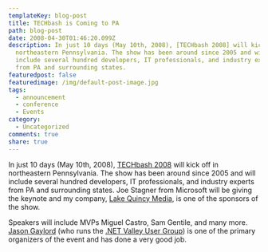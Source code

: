 ```yaml
---
templateKey: blog-post
title: TECHbash is Coming to PA
path: blog-post
date: 2008-04-30T01:46:20.099Z
description: In just 10 days (May 10th, 2008), [TECHbash 2008] will kick off in
  northeastern Pennsylvania. The show has been around since 2005 and will
  include several hundred developers, IT professionals, and industry experts
  from PA and surrounding states.
featuredpost: false
featuredimage: /img/default-post-image.jpg
tags:
  - announcement
  - conference
  - Events
category:
  - Uncategorized
comments: true
share: true
---
```

<!--StartFragment-->

In just 10 days (May 10th, 2008), [TECHbash 2008](http://techbash.com/) will kick off in northeastern Pennsylvania. The show has been around since 2005 and will include several hundred developers, IT professionals, and industry experts from PA and surrounding states. Joe Stagner from Microsoft will be giving the keynote and my company, [Lake Quincy Media](http://lakequincy.com/), is one of the sponsors of the show.

Speakers will include MVPs Miguel Castro, Sam Gentile, and many more. [Jason Gaylord](http://jasongaylord.com/) (who runs the [.NET Valley User Group](http://dotnetvalley.com/)) is one of the primary organizers of the event and has done a very good job.

<!--EndFragment-->